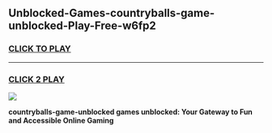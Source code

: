 
## Unblocked-Games-countryballs-game-unblocked-Play-Free-w6fp2
<h3>
<a href="https://premium76.site?title=countryballs-game-unblocked&ref=21A">CLICK TO PLAY</a></h3>
<hr>

<h3>
<a href="https://premium76.site?title=countryballs-game-unblocked&ref=21A">CLICK 2 PLAY</a>
  
</h3>

<a href="https://premium76.site?title=countryballs-game-unblocked&ref=21A"><img src="https://clearcache.store/games.png"></a>


**countryballs-game-unblocked games unblocked: Your Gateway to Fun and Accessible Online Gaming**
